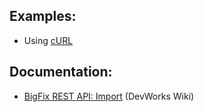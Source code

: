 ## Examples:

 - Using [cURL](https://github.com/bigfix/restapi-examples/tree/master/import-xml/cURL)


## Documentation:

- [BigFix REST API: Import](https://www.ibm.com/developerworks/community/wikis/home?lang=en#!/wiki/Tivoli%20Endpoint%20Manager/page/RESTAPI%20Import)  (DevWorks Wiki)
